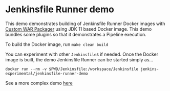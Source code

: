Jenkinsfile Runner demo
===

This demo demonstrates building of Jenkinsfile Runner Docker images
with [Custom WAR Packager](https://github.com/jenkinsci/custom-war-packager/)
using JDK 11 based Docker image.
This demo bundles some plugins so that it demonstrates a Pipeline execution.

To build the Docker image, run `make clean build`

You can experiment with other `Jenkinsfile`s if needed.
Once the Docker image is built, the demo Jenkinsfile Runner can be started simply as...

    docker run --rm -v $PWD/Jenkinsfile:/workspace/Jenkinsfile jenkins-experimental/jenkinsfile-runner-demo

See a more complex demo [here](https://github.com/jenkinsci/custom-war-packager/blob/master/demo/jenkinsfile-runner/)
